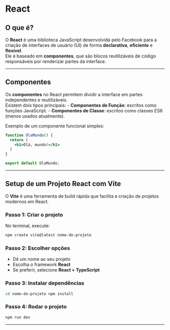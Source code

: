 # React

## O que é?

O **React** é uma biblioteca JavaScript desenvolvida pelo Facebook para
a criação de interfaces de usuário (UI) de forma **declarativa**,
**eficiente** e **flexível**.\
Ele é baseado em **componentes**, que são blocos reutilizáveis de código
responsáveis por renderizar partes da interface.

------------------------------------------------------------------------

## Componentes

Os **componentes** no React permitem dividir a interface em partes
independentes e reutilizáveis.\
Existem dois tipos principais: - **Componentes de Função**: escritos
como funções JavaScript. - **Componentes de Classe**: escritos como
classes ES6 (menos usados atualmente).

Exemplo de um componente funcional simples:

```jsx
function OlaMundo() {
  return (
    <h1>Olá, mundo!</h1>
  )
}

export default OlaMundo;

```

------------------------------------------------------------------------

## Setup de um Projeto React com Vite

O **Vite** é uma ferramenta de build rápida que facilita a criação de
projetos modernos em React.

### Passo 1: Criar o projeto

No terminal, execute: 

```bash
npm create vite@latest nome-do-projeto
```

### Passo 2: Escolher opções

-   Dê um nome ao seu projeto
-   Escolha o framework **React**
-   Se preferir, selecione **React + TypeScript**

### Passo 3: Instalar dependências

```bash
cd nome-do-projeto npm install
```

### Passo 4: Rodar o projeto

```bash 
npm run dev
```

------------------------------------------------------------------------





